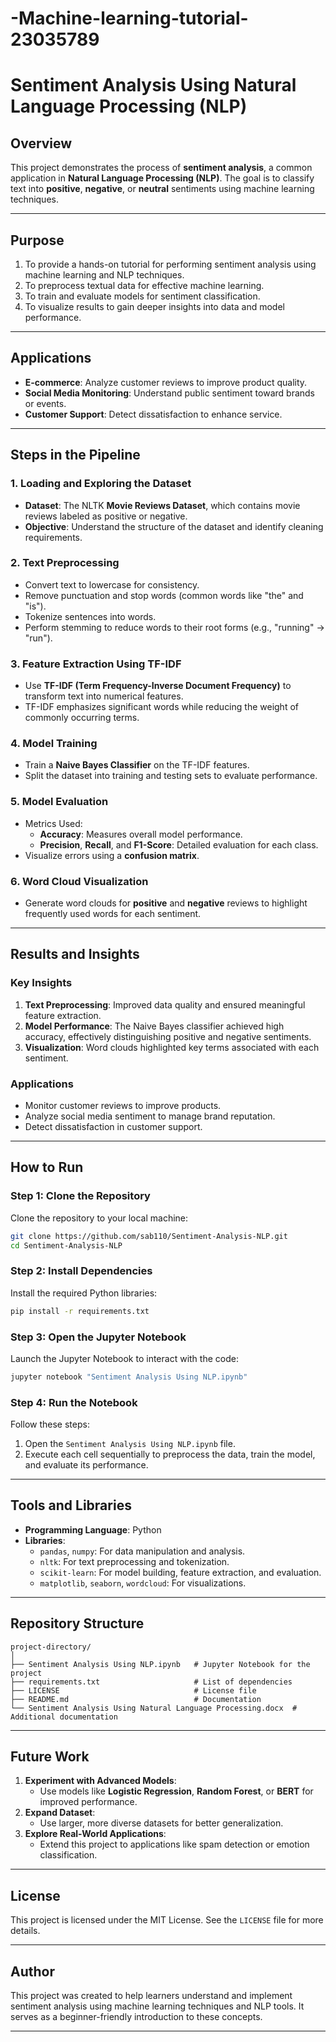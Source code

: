# -Machine-learning-tutorial-23035789
# Sentiment Analysis Using Natural Language Processing (NLP)

## Overview

This project demonstrates the process of **sentiment analysis**, a common application in **Natural Language Processing (NLP)**. The goal is to classify text into **positive**, **negative**, or **neutral** sentiments using machine learning techniques.

---

## Purpose

1. To provide a hands-on tutorial for performing sentiment analysis using machine learning and NLP techniques.
2. To preprocess textual data for effective machine learning.
3. To train and evaluate models for sentiment classification.
4. To visualize results to gain deeper insights into data and model performance.

---

## Applications

- **E-commerce**: Analyze customer reviews to improve product quality.
- **Social Media Monitoring**: Understand public sentiment toward brands or events.
- **Customer Support**: Detect dissatisfaction to enhance service.

---

## Steps in the Pipeline

### **1. Loading and Exploring the Dataset**
- **Dataset**: The NLTK **Movie Reviews Dataset**, which contains movie reviews labeled as positive or negative.
- **Objective**: Understand the structure of the dataset and identify cleaning requirements.

### **2. Text Preprocessing**
- Convert text to lowercase for consistency.
- Remove punctuation and stop words (common words like "the" and "is").
- Tokenize sentences into words.
- Perform stemming to reduce words to their root forms (e.g., "running" → "run").

### **3. Feature Extraction Using TF-IDF**
- Use **TF-IDF (Term Frequency-Inverse Document Frequency)** to transform text into numerical features.
- TF-IDF emphasizes significant words while reducing the weight of commonly occurring terms.

### **4. Model Training**
- Train a **Naive Bayes Classifier** on the TF-IDF features.
- Split the dataset into training and testing sets to evaluate performance.

### **5. Model Evaluation**
- Metrics Used:
  - **Accuracy**: Measures overall model performance.
  - **Precision**, **Recall**, and **F1-Score**: Detailed evaluation for each class.
- Visualize errors using a **confusion matrix**.

### **6. Word Cloud Visualization**
- Generate word clouds for **positive** and **negative** reviews to highlight frequently used words for each sentiment.

---

## Results and Insights

### **Key Insights**
1. **Text Preprocessing**: Improved data quality and ensured meaningful feature extraction.
2. **Model Performance**: The Naive Bayes classifier achieved high accuracy, effectively distinguishing positive and negative sentiments.
3. **Visualization**: Word clouds highlighted key terms associated with each sentiment.

### **Applications**
- Monitor customer reviews to improve products.
- Analyze social media sentiment to manage brand reputation.
- Detect dissatisfaction in customer support.

---

## How to Run

### Step 1: Clone the Repository
Clone the repository to your local machine:
```bash
git clone https://github.com/sab110/Sentiment-Analysis-NLP.git
cd Sentiment-Analysis-NLP

```

### Step 2: Install Dependencies
Install the required Python libraries:
```bash
pip install -r requirements.txt
```

### Step 3: Open the Jupyter Notebook
Launch the Jupyter Notebook to interact with the code:
```bash
jupyter notebook "Sentiment Analysis Using NLP.ipynb"
```

### Step 4: Run the Notebook
Follow these steps:
1. Open the `Sentiment Analysis Using NLP.ipynb` file.
2. Execute each cell sequentially to preprocess the data, train the model, and evaluate its performance.

---

## Tools and Libraries

- **Programming Language**: Python
- **Libraries**:
  - `pandas`, `numpy`: For data manipulation and analysis.
  - `nltk`: For text preprocessing and tokenization.
  - `scikit-learn`: For model building, feature extraction, and evaluation.
  - `matplotlib`, `seaborn`, `wordcloud`: For visualizations.

---

## Repository Structure

```
project-directory/
│
├── Sentiment Analysis Using NLP.ipynb   # Jupyter Notebook for the project
├── requirements.txt                     # List of dependencies
├── LICENSE                              # License file
├── README.md                            # Documentation
└── Sentiment Analysis Using Natural Language Processing.docx  # Additional documentation
```

---

## Future Work

1. **Experiment with Advanced Models**:
   - Use models like **Logistic Regression**, **Random Forest**, or **BERT** for improved performance.
2. **Expand Dataset**:
   - Use larger, more diverse datasets for better generalization.
3. **Explore Real-World Applications**:
   - Extend this project to applications like spam detection or emotion classification.

---

## License

This project is licensed under the MIT License. See the `LICENSE` file for more details.

---

## Author

This project was created to help learners understand and implement sentiment analysis using machine learning techniques and NLP tools. It serves as a beginner-friendly introduction to these concepts.

---
